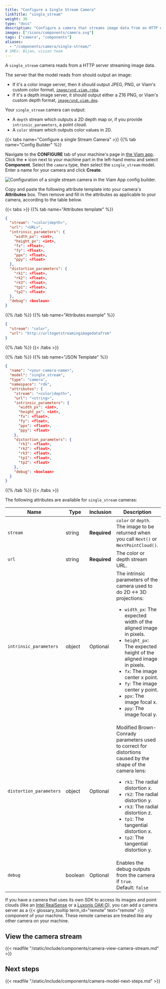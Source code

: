 ```yaml
---
title: "Configure a Single Stream Camera"
linkTitle: "single_stream"
weight: 36
type: "docs"
description: "Configure a camera that streams image data from an HTTP endpoint."
images: ["/icons/components/camera.svg"]
tags: ["camera", "components"]
aliases:
  - "/components/camera/single-stream/"
# SMEs: Bijan, vision team
---
```


A `single_stream` camera reads from a HTTP server streaming image data.

The server that the model reads from should output an image:

- If it's a color image server, then it should output JPEG, PNG, or Viam's custom color format, [`image/vnd.viam.rgba`](https://github.com/viamrobotics/rdk/blob/main/rimage/image_file.go#L51).
- If it's a depth image server, it should output either a Z16 PNG, or Viam's custom depth format, [`image/vnd.viam.dep`](https://github.com/viamrobotics/rdk/blob/main/rimage/image_file.go#L87).

Your `single_stream` camera can output:

- A `depth` stream which outputs a 2D depth map or, if you provide `intrinsic_parameters`, a point cloud.
- A `color` stream which outputs color values in 2D.

{{< tabs name="Configure a single Stream Camera" >}}
{{% tab name="Config Builder" %}}

Navigate to the **CONFIGURE** tab of your machine's page in [the Viam app](https://app.viam.com).
Click the **+** icon next to your machine part in the left-hand menu and select **Component**.
Select the `camera` type, then select the `single_stream` model.
Enter a name for your camera and click **Create**.

![Configuration of a single stream camera in the Viam App config builder.](/components/camera/configure-single-stream.png)

Copy and paste the following attribute template into your camera's **Attributes** box.
Then remove and fill in the attributes as applicable to your camera, according to the table below.

{{< tabs >}}
{{% tab name="Attributes template" %}}

```json {class="line-numbers linkable-line-numbers"}
{
  "stream": "<color|depth>",
  "url": "<URL>",
  "intrinsic_parameters": {
    "width_px": <int>,
    "height_px": <int>,
    "fx": <float>,
    "fy": <float>,
    "ppx": <float>,
    "ppy": <float>
  },
  "distortion_parameters": {
    "rk1": <float>,
    "rk2": <float>,
    "rk3": <float>,
    "tp1": <float>,
    "tp2": <float>
  },
  "debug": <boolean>
}
```

{{% /tab %}}
{{% tab name="Attributes example" %}}

```json {class="line-numbers linkable-line-numbers"}
{
  "stream": "color",
  "url": "http://urltogetstreamingimagedatafrom"
}
```

{{% /tab %}}
{{< /tabs >}}

{{% /tab %}}
{{% tab name="JSON Template" %}}

```json {class="line-numbers linkable-line-numbers"}
{
  "name": "<your-camera-name>",
  "model": "single_stream",
  "type": "camera",
  "namespace": "rdk",
  "attributes": {
    "stream": "<color|depth>",
    "url": "<string>",
    "intrinsic_parameters": {
      "width_px": <int>,
      "height_px": <int>,
      "fx": <float>,
      "fy": <float>,
      "ppx": <float>,
      "ppy": <float>
    },
    "distortion_parameters": {
      "rk1": <float>,
      "rk2": <float>,
      "rk3": <float>,
      "tp1": <float>,
      "tp2": <float>
    },
    "debug": <boolean>
  }
}
```

{{% /tab %}}
{{< /tabs >}}

The following attributes are available for `single_stream` cameras:

<!-- prettier-ignore -->
| Name | Type | Inclusion | Description |
| ---- | ---- | --------- | ----------- |
| `stream` | string | **Required** | `color` or `depth`. The image to be returned when you call `Next()` or `NextPointCloud()`. |
| `url` | string | **Required** | The color or depth stream URL. |
| `intrinsic_parameters` | object | Optional | The intrinsic parameters of the camera used to do 2D <-> 3D projections: <ul> <li> <code>width_px</code>: The expected width of the aligned image in pixels. </li> <li> <code>height_px</code>: The expected height of the aligned image in pixels. </li> <li> <code>fx</code>: The image center x point. </li> <li> <code>fy</code>: The image center y point. </li> <li> <code>ppx</code>: The image focal x. </li> <li> <code>ppy</code>: The image focal y. </li> </ul> |
| `distortion_parameters` | object | Optional | Modified Brown-Conrady parameters used to correct for distortions caused by the shape of the camera lens: <ul> <li> <code>rk1</code>: The radial distortion x. </li> <li> <code>rk2</code>: The radial distortion y. </li> <li> <code>rk3</code>: The radial distortion z. </li> <li> <code>tp1</code>: The tangential distortion x. </li> <li> <code>tp2</code>: The tangential distortion y. </li> </ul> |
| `debug` | boolean | Optional | Enables the debug outputs from the camera if `true`. <br> Default: `false` |

If you have a camera that uses its own SDK to access its images and point clouds (like an [Intel RealSense](https://app.viam.com/module/viam/realsense) or a [Luxonis OAK-D](https://app.viam.com/module/viam/oak-d)), you can add a camera server as a {{< glossary_tooltip term_id="remote" text="remote" >}} component of your machine.
These remote cameras are treated like any other camera on your machine.

## View the camera stream

{{< readfile "/static/include/components/camera-view-camera-stream.md" >}}

## Next steps

{{< readfile "/static/include/components/camera-model-next-steps.md" >}}
